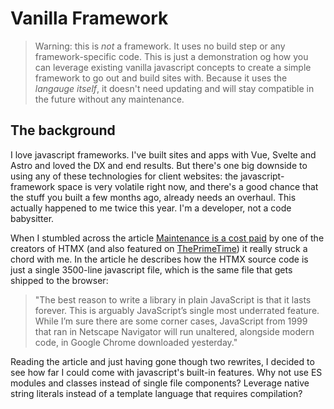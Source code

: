 # Vanilla Framework

> Warning: this is _not_ a framework. It uses no build step or any framework-specific code. This is just a demonstration og how you can leverage existing vanilla javascript concepts to create a simple framework to go out and build sites with. Because it uses the _langauge itself_, it doesn't need updating and will stay compatible in the future without any maintenance.

## The background

I love javascript frameworks. I've built sites and apps with Vue, Svelte and Astro and loved the DX and end results. But there's one big downside to using any of these technologies for client websites: the javascript-framework space is very volatile right now, and there's a good chance that the stuff you built a few months ago, already needs an overhaul. This actually happened to me twice this year. I'm a developer, not a code babysitter.

When I stumbled across the article [Maintenance is a cost paid](https://htmx.org/essays/no-build-step/#:~:text=Maintenance%20is%20a%20cost%20paid,htmx%20up%2Dto%2Ddate) by one of the creators of HTMX (and also featured on [ThePrimeTime](https://www.youtube.com/watch?v=RuoUa-uGVnU)) it really struck a chord with me. In the article he describes how the HTMX source code is just a single 3500-line javascript file, which is the same file that gets shipped to the browser:

> "The best reason to write a library in plain JavaScript is that it lasts forever. This is arguably JavaScript’s single most underrated feature. While I’m sure there are some corner cases, JavaScript from 1999 that ran in Netscape Navigator will run unaltered, alongside modern code, in Google Chrome downloaded yesterday."

Reading the article and just having gone though two rewrites, I decided to see how far I could come with javascript's built-in features. Why not use ES modules and classes instead of single file components? Leverage native string literals instead of a template language that requires compilation?
